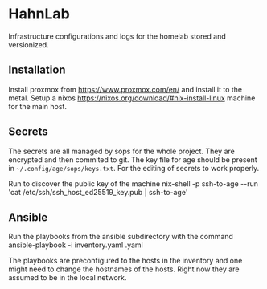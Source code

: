 # HahnLab

Infrastructure configurations and logs for the homelab stored and versionized.

## Installation

Install proxmox from https://www.proxmox.com/en/ and install it to the metal.
Setup a nixos https://nixos.org/download/#nix-install-linux machine for the main host.

## Secrets

The secrets are all managed by sops for the whole project. They are encrypted and then commited to git.
The key file for age should be present in `~/.config/age/sops/keys.txt`. For the editing of secrets to work properly.

Run to discover the public key of the machine
nix-shell -p ssh-to-age --run 'cat /etc/ssh/ssh_host_ed25519_key.pub | ssh-to-age'

## Ansible

Run the playbooks from the ansible subdirectory with the command
ansible-playbook -i inventory.yaml <name>.yaml

The playbooks are preconfigured to the hosts in the inventory and one might need to change the hostnames of the hosts.
Right now they are assumed to be in the local network.
